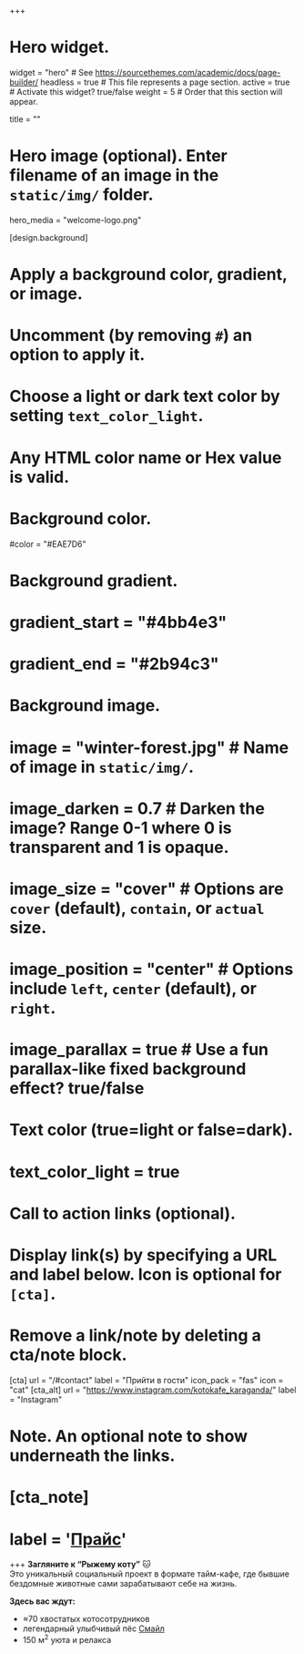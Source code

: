 +++
# Hero widget.
widget = "hero"  # See https://sourcethemes.com/academic/docs/page-builder/
headless = true  # This file represents a page section.
active = true  # Activate this widget? true/false
weight = 5  # Order that this section will appear.

title = ""

# Hero image (optional). Enter filename of an image in the `static/img/` folder.
hero_media = "welcome-logo.png"

[design.background]
  # Apply a background color, gradient, or image.
  #   Uncomment (by removing `#`) an option to apply it.
  #   Choose a light or dark text color by setting `text_color_light`.
  #   Any HTML color name or Hex value is valid.

  # Background color.
  #color = "#EAE7D6"

  # Background gradient.
  # gradient_start = "#4bb4e3"
  # gradient_end = "#2b94c3"

  # Background image.
  # image = "winter-forest.jpg"  # Name of image in `static/img/`.
  # image_darken = 0.7  # Darken the image? Range 0-1 where 0 is transparent and 1 is opaque.
  # image_size = "cover"  #  Options are `cover` (default), `contain`, or `actual` size.
  # image_position = "center"  # Options include `left`, `center` (default), or `right`.
  # image_parallax = true  # Use a fun parallax-like fixed background effect? true/false

  # Text color (true=light or false=dark).
  # text_color_light = true

# Call to action links (optional).
#   Display link(s) by specifying a URL and label below. Icon is optional for `[cta]`.
#   Remove a link/note by deleting a cta/note block.
[cta]
  url = "/#contact"
  label = "Прийти в гости"
  icon_pack = "fas"
  icon = "cat"
[cta_alt]
  url = "https://www.instagram.com/kotokafe_karaganda/"
  label = "Instagram"
# Note. An optional note to show underneath the links.
# [cta_note]
#   label = '<a class="js-github-release" href="price/">Прайс</a>'
+++
**Загляните к “Рыжему коту”** :cat:   
Это уникальный социальный проект в&nbsp;формате тайм-кафе, где бывшие бездомные животные сами зарабатывают себе на жизнь.

**Здесь вас ждут:**

* &approx;70 хвостатых котосотрудников
* легендарный улыбчивый пёс [Смайл](/authors/dog-smile/)
* 150 м<sup>2</sup> уюта и релакса
